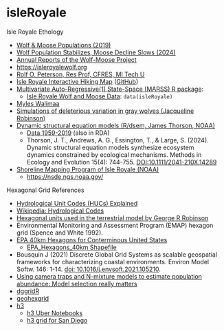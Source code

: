 # isleRoyale
Isle Royale Ethology

- [Wolf & Moose Populations (2019)](https://www.nps.gov/isro/learn/nature/wolf-moose-populations.htm)
- [Wolf Population Stabilizes, Moose Decline Slows (2024)](https://www.mtu.edu/news/2024/04/wolf-population-stabilizes-moose-decline-slows.html)
- [Annual Reports of the Wolf-Moose Project](https://www.isleroyalewolf.org/annual-reports)
- <https://isleroyalewolf.org>
- [Rolf O. Peterson, Res Prof, CFRES, MI Tech U](https://www.mtu.edu/forest/about/faculty-staff/faculty/peterson/)
- [Isle Royale Interactive Hiking Map](https://isle-royale-map.firebaseapp.com/) ([GitHub](https://github.com/brandontrowe/isle-royale-interactive-map?tab=readme-ov-file))
- [Multivariate Auto-Regressive(1) State-Space (MARSS) R package](https://atsa-es.github.io/MARSS/):
  - [Isle Royale Wolf and Moose Data](https://atsa-es.github.io/MARSS/reference/isleRoyal.html): `data(isleRoyale)`
- [Myles Walimaa](https://mwalimaa.github.io/portfolio/)
- [Simulations of deleterious variation in gray wolves (Jacqueline Robinson)](https://github.com/jarobin/wolf_demography_2019)
- [Dynamic structural equation models (R/dsem, James Thorson, NOAA)](https://github.com/James-Thorson-NOAA/dsem)
  - [Data 1959-2019](https://github.com/James-Thorson-NOAA/dsem/tree/main/data-raw)
(also in RDA)
  - Thorson, J. T., Andrews, A. G., Essington, T., & Large, S. (2024). Dynamic structural equation models synthesize ecosystem dynamics constrained by ecological mechanisms. Methods in Ecology and Evolution 15(4): 744-755. [DOI:10.1111/2041-210X.14289](https://doi.org/10.1111/2041-210X.14289)
- [Shoreline Mapping Program of Isle Royale (NOAA)](https://www.fisheries.noaa.gov/inport/item/60936)
  - <https://nsde.ngs.noaa.gov/>
  
Hexagonal Grid References

- [Hydrological Unit Codes (HUCs) Explained](https://nas.er.usgs.gov/hucs.aspx)
- [Wikipedia: Hydrological Codes](https://en.wikipedia.org/wiki/Hydrological_code)
- [Hexagonal units used in the terrestrial model by George R Robinson](https://www.researchgate.net/figure/Hexagonal-units-used-in-the-terrestrial-model-The-smaller-hexagons-each-marked-with-its_fig1_308173131)
-  Environmental Monitoring and Assessment Program (EMAP) hexagon grid (Spence and White 1992).
-  [EPA 40km Hexagons for Conterminous United States](https://www.sciencebase.gov/catalog/item/5ba9378fe4b08583a5ca0937)
   - [EPA_Hexagons_40km Shapefile](https://www.sciencebase.gov/catalog/item/5ba9378fe4b08583a5ca0937#:~:text=161.01%20KB-,EPA_Hexagons_40km,-.shp) 
- Bousquin J (2021) Discrete Global Grid Systems as scalable geospatial frameworks for characterizing coastal environments. Environ Model Softw. 146: 1-14. [doi: 10.1016/j.envsoft.2021.105210](https://doi.org/10.1016/j.envsoft.2021.105210).
- [Using camera traps and N-mixture models to estimate population abundance: Model selection really matters](https://doi.org/10.1111/2041-210X.14320)
- [dggridR](https://cran.r-project.org/web/packages/dggridR/vignettes/dggridR.html)
- [geohexgrid](https://github.com/mrcagney/geohexgrid)
- [h3](https://pypi.org/project/h3/)
  - [h3 Uber Notebooks](https://github.com/uber/h3-py-notebooks)
  - [h3 grid for San Diego](https://geographicdata.science/book/data/h3_grid/build_sd_h3_grid.html)
